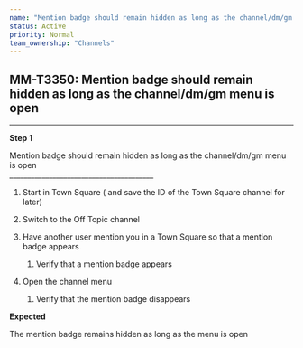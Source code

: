 ```yaml
---
name: "Mention badge should remain hidden as long as the channel/dm/gm menu is open"
status: Active
priority: Normal
team_ownership: "Channels"
---
```


## MM-T3350: Mention badge should remain hidden as long as the channel/dm/gm menu is open

---

**Step 1**

Mention badge should remain hidden as long as the channel/dm/gm menu is open\
\_\_\_\_\_\_\_\_\_\_\_\_\_\_\_\_\_\_\_\_\_\_\_\_\_\_\_\_\_\_\_\_\_\_\_\_\_\_\_\_

1. Start in Town Square ( and save the ID of the Town Square channel for later)

2. Switch to the Off Topic channel

3. Have another user mention you in a Town Square so that a mention badge appears

   1. Verify that a mention badge appears

4. Open the channel menu

   1. Verify that the mention badge disappears

**Expected**

The mention badge remains hidden as long as the menu is open
